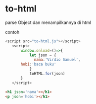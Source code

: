 # to-html

parse Object dan menampilkannya di html

contoh

 ```js
 <script src="to-html.js"></script>
	<script>
		window.onload=()=>{
			let json = {
			  nama:'Virdio Samuel',
        hobi:'baca buku'
			}
			toHTML.for(json)
		}
	</script>
```

```html
<h1 json='nama'></h1>
<p json='hobi'></h1>
```
